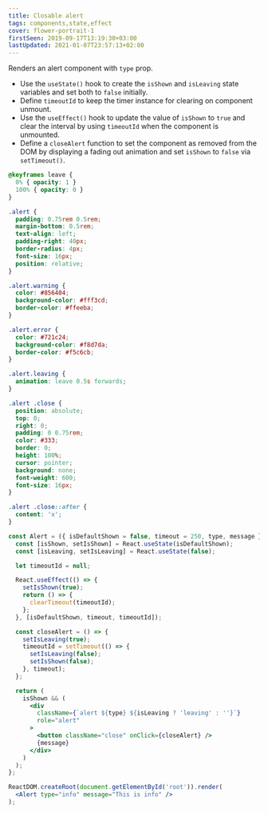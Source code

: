 ```yaml
---
title: Closable alert
tags: components,state,effect
cover: flower-portrait-1
firstSeen: 2019-09-17T13:19:30+03:00
lastUpdated: 2021-01-07T23:57:13+02:00
---
```


Renders an alert component with `type` prop.

- Use the `useState()` hook to create the `isShown` and `isLeaving` state variables and set both to `false` initially.
- Define `timeoutId` to keep the timer instance for clearing on component unmount.
- Use the `useEffect()` hook to update the value of `isShown` to `true` and clear the interval by using `timeoutId` when the component is unmounted.
- Define a `closeAlert` function to set the component as removed from the DOM by displaying a fading out animation and set `isShown` to `false` via `setTimeout()`.

```css
@keyframes leave {
  0% { opacity: 1 }
  100% { opacity: 0 }
}

.alert {
  padding: 0.75rem 0.5rem;
  margin-bottom: 0.5rem;
  text-align: left;
  padding-right: 40px;
  border-radius: 4px;
  font-size: 16px;
  position: relative;
}

.alert.warning {
  color: #856404;
  background-color: #fff3cd;
  border-color: #ffeeba;
}

.alert.error {
  color: #721c24;
  background-color: #f8d7da;
  border-color: #f5c6cb;
}

.alert.leaving {
  animation: leave 0.5s forwards;
}

.alert .close {
  position: absolute;
  top: 0;
  right: 0;
  padding: 0 0.75rem;
  color: #333;
  border: 0;
  height: 100%;
  cursor: pointer;
  background: none;
  font-weight: 600;
  font-size: 16px;
}

.alert .close::after {
  content: 'x';
}
```

```jsx
const Alert = ({ isDefaultShown = false, timeout = 250, type, message }) => {
  const [isShown, setIsShown] = React.useState(isDefaultShown);
  const [isLeaving, setIsLeaving] = React.useState(false);

  let timeoutId = null;

  React.useEffect(() => {
    setIsShown(true);
    return () => {
      clearTimeout(timeoutId);
    };
  }, [isDefaultShown, timeout, timeoutId]);

  const closeAlert = () => {
    setIsLeaving(true);
    timeoutId = setTimeout(() => {
      setIsLeaving(false);
      setIsShown(false);
    }, timeout);
  };

  return (
    isShown && (
      <div
        className={`alert ${type} ${isLeaving ? 'leaving' : ''}`}
        role="alert"
      >
        <button className="close" onClick={closeAlert} />
        {message}
      </div>
    )
  );
};
```

```jsx
ReactDOM.createRoot(document.getElementById('root')).render(
  <Alert type="info" message="This is info" />
);
```
